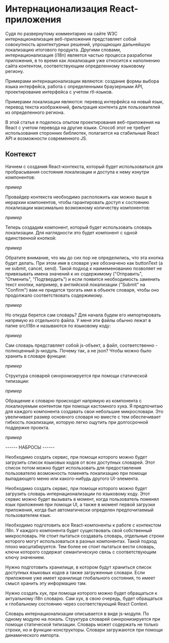 # Интернационализация React-приложения

Судя по развернутому комментарию на сайте W3C интернационализация веб-приложения представляет собой совокупность архитектурных решений, упрощающих дальнейшую локализацию итогового продукта. Другими словами, интернационализация (i18n) является частью процесса разработки приложения, в то время как локализация уже относится к наполнению сайта контентом, соответствующим определенному языковому региону.

Примерами интернационализации являются: создание формы выбора языка интерфейса, работа с определенными браузерными API, проектирование интерфейса с учетом  rtl-языков.

Примерами локализации являются: перевод интерфейса на новый язык, перевод текста изображений, фильтрация контента для пользователей из определенного региона.

В этой статье я поделюсь опытом проектирования веб-приложения на React с учетом перевода на другие языки. Способ этот  не требует использования сторонних библиотек, полагается на стабильные React API и возможности современного JS.

## Контекст

Начнем с создания React-контекста, который будет использоваться для пробрасывания состояния локализации и доступа к нему изнутри компонентов:

_пример_

Провайдер контекста необходимо расположить как можно выше в иерархии компонентов, чтобы гарантировать доступ к состоянию локализации максимально возможному количеству компонентов:

_пример_

Теперь создадим компонент, который будет использовать словарь локализации. Для наглядности это будет компонент с одной единственной кнопкой:

_пример_

Обратите внимание, что мы до сих пор не определились, что эта кнопка будет делать. При этом имя в словаре уже обозначено как buttonText (а не submit, cancel, send). Такой подход к наимеменованию позволяет не привязывать имена значений к их содержимому ("Отправить", "Отменить", "Подтвердить") и если появится необходимость заменить текст кнопки, например, в английской локализации ("Submit" на "Confirm") вам не придется трогать имя в объекте словаря, чтобы оно продолжало соответствовать содержимому.

_пример_

Но откуда берется сам словарь? Для начала  будем его импортировать напрямую из отдельного файла. У меня эти файлы обычно лежат в папке src/i18n и называются по языковому коду:

_пример_

Сам словарь представляет собой js-объект, а файл, соответственно - полноценный js-модуль. Почему так, а не json? Чтобы можно было хранить в словаре функции:

_пример_

Структура словарей синхронизируется при помощи статической типизации:

_пример_

Обращение к словарю происходит напрямую из компонента с локализуемым контентом при помощи кастомного хука. Я предпочитаю для каждого компонента создавать свои небольшие микрословари. Это увеличивает размер основного словаря но вместе с тем обеспечивает гибкость локализации, которую легко ощутить при долгосрочной поддержке проекта.

_пример_

------ НАБРОСЫ ------

Необходимо создать сервис, при помощи которого можно будет загрузить список языковых кодов от всех доступных словарей. Этот список потом можно будет использовать для предоставления пользователю возможность поменять локализацию при помощи выпадающего меню или какого-нибудь другого UI-элемента.

Необходимо создать сервис, при помощи которого можно будет загрузить словарь интернационализации по языковому коду. Этот сервис можно будет вызывать в момент, когда пользователь поменял язык приложения при помощи UI, а также в момент первой загрузки приложения, когда был автоматически определен предпочитаемый пользователем язык.

Необходимо подготовить все React-компоненты к работе с контекстом i18n. У каждого компонента будет существовать свой собственный микрословарь. Не стоит пытаться создавать словарь, отдельные строки которого могут использоваться в разных компонентах. Такой подход плохо масштабируется. Тем более не стоит пытаться вести словарь, ключи которого содержат семантическую связь с соответствующим ключу значением.

Нужно подготовить хранилище, в котором будут храниться список доступных языковых кодов а также загруженные словари. Если приложение уже имеет хранилище глобального состояния, то имеет смысл хранить эту информацию там.

Нужно создать хук, при помощи которого можно будет обращаться к актуальному i18n словарю. Сам хук, в свою очередь, будет обращаться к глобальному состоянию через соответствующий React Context.

Словарь интернационализации описывается в виде js-модуля. По одному модулю на локаль. Структура словарей синхронизируется при помощи статической типизации. Словарь может содержать не только строки, но и функции-конструкторы. Словари загружаются при помощи динамического импорта.